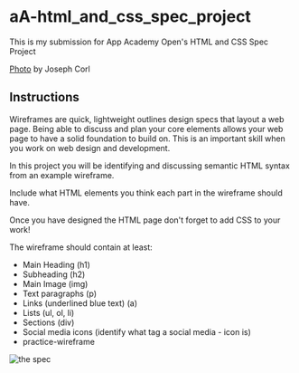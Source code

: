 # aA-html_and_css_spec_project

This is my submission for App Academy Open's HTML and CSS Spec Project

[Photo](https://unsplash.com/photos/a-mountain-covered-in-snow-and-clouds-under-a-cloudy-sky-u16YzVrw_pk) by Joseph Corl

## Instructions

Wireframes are quick, lightweight outlines design specs that layout a web page. Being able to discuss and plan your core elements allows your web page to have a solid foundation to build on. This is an important skill when you work on web design and development.

In this project you will be identifying and discussing semantic HTML syntax from an example wireframe.

Include what HTML elements you think each part in the wireframe should have.

Once you have designed the HTML page don't forget to add CSS to your work!

The wireframe should contain at least:

-   Main Heading (h1)
-   Subheading (h2)
-   Main Image (img)
-   Text paragraphs (p)
-   Links (underlined blue text) (a)
-   Lists (ul, ol, li)
-   Sections (div)
-   Social media icons (identify what tag a social media - icon is)
-   practice-wireframe

![the spec](https://appacademy-open-assets.s3-us-west-1.amazonaws.com/Modular-Curriculum/content/css/practice-wireframe.png)
